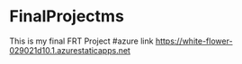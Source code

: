 # FinalProjectms
This is my final FRT Project
#azure link https://white-flower-029021d10.1.azurestaticapps.net
